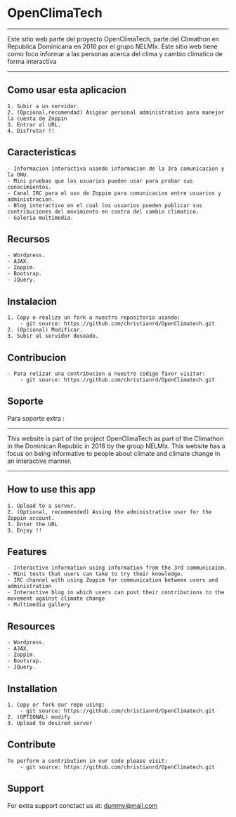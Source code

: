 # OpenClimaTech
------------------------------

Este sitio web parte del proyecto OpenClimaTech, parte del Climathon en Republica Dominicana en 2016 por el grupo NELMIx. Este sitio web tiene como foco informar a las personas acerca del clima y cambio climatico de forma interactiva

------------------------------

Como usar esta aplicacion
------------------------------
    1. Subir a un servidor.
    2. (Opcional,recomendad) Asignar personal administrativo para manejar la cuenta de Zoppin
    3. Entrar al URL.
    4. Disfrutar !!
    
Caracteristicas
------------------------------
    - Informacion interactiva usando informacion de la 3ra comunicacion y la ONU.
    - Mini pruebas que los usuarios pueden usar para probar sus conocimientos.
    - Canal IRC para el uso de Zoppim para comunicacion entre usuarios y administracion.
    - Blog interactivo en el cual los usuarios pueden publicar sus contribuciones del movimiento en contra del cambio climatico.
    - Galeria multimedia.
    
Recursos
------------------------------
    - Wordpress.
    - AJAX.
    - Zoppim.
    - Bootsrap.
    - JQuery.
    
    
Instalacion
------------------------------
    1. Copy o realiza un fork a nuestro repositorio usando:
        - git source: https://github.com/christianrd/OpenClimatech.git
    2. (Opcional) Modificar.
    3. Subir al servidor deseado.
    
Contribucion
-----------------------------
    - Para relizar una contribucion a nuestro codigo favor visitar:
        - git source: https://github.com/christianrd/OpenClimatech.git
        
Soporte
-----------------------------
Para soporte extra : 


------------------------------

This website is part of the project OpenClimaTech as part of the Climathon in the Dominican Republic in 2016 by the group NELMIx. This website has a focus on being informative to people about climate and climate change in an interactive manner.

------------------------------

How to use this app
------------------------------
    1. Upload to a server.
    2. (Optional, recommended) Assing the administrative user for the Zoppin account.
    3. Enter the URL
    3. Enjoy !!
    
    
Features
------------------------------
    - Interactive information using information from the 3rd communicaion.
    - Mini tests that users can take to try their knowledge.
    - IRC channel with using Zoppim for communication between users and administration
    - Interactive blog in which users can post their contributions to the movement against climate change
    - Multimedia gallery
    
    
Resources
------------------------------
    - Wordpress.
    - AJAX.
    - Zoppim.
    - Bootsrap.
    - JQuery.


Installation 
-----------------------------
    1. Copy or fork our repo using:
        - git source: https://github.com/christianrd/OpenClimatech.git
    2. (OPTIONAL) modify
    3. Upload to desired server
    
    
Contribute
-----------------------------
    To perform a contribution in our code please visit:
        - git source: https://github.com/christianrd/OpenClimatech.git
    
Support
-----------------------------
For extra support conctact us at: dummy@mail.com